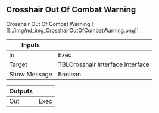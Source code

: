 ## Crosshair Out Of Combat Warning
Crosshair Out Of Combat Warning
![[../img/nd_img_CrosshairOutOfCombatWarning.png]]

|Inputs||
|--|--|
| In | Exec |
| Target | TBLCrosshair Interface Interface |
| Show Message | Boolean |

|Outputs||
|--|--|
| Out | Exec |
